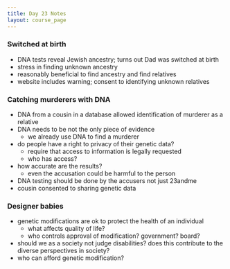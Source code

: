 ```yaml
---
title: Day 23 Notes
layout: course_page
---
```


### Switched at birth
- DNA tests reveal Jewish ancestry; turns out Dad was switched at birth
- stress in finding unknown ancestry
- reasonably beneficial to find ancestry and find relatives
- website includes warning; consent to identifying unknown relatives


### Catching murderers with DNA
- DNA from a cousin in a database allowed identification of murderer as a relative
- DNA needs to be not the only piece of evidence
  - we already use DNA to find a murderer
- do people have a right to privacy of their genetic data?
  - require that access to information is legally requested
  - who has access? 
- how accurate are the results?
  - even the accusation could be harmful to the person
- DNA testing should be done by the accusers not just 23andme
- cousin consented to sharing genetic data

### Designer babies
- genetic modifications are ok to protect the health of an individual
  - what affects quality of life?
  - who controls approval of modification? government? board?
- should we as a society not judge disabilities? does this contribute to the diverse perspectives in society?
- who can afford genetic modification?
